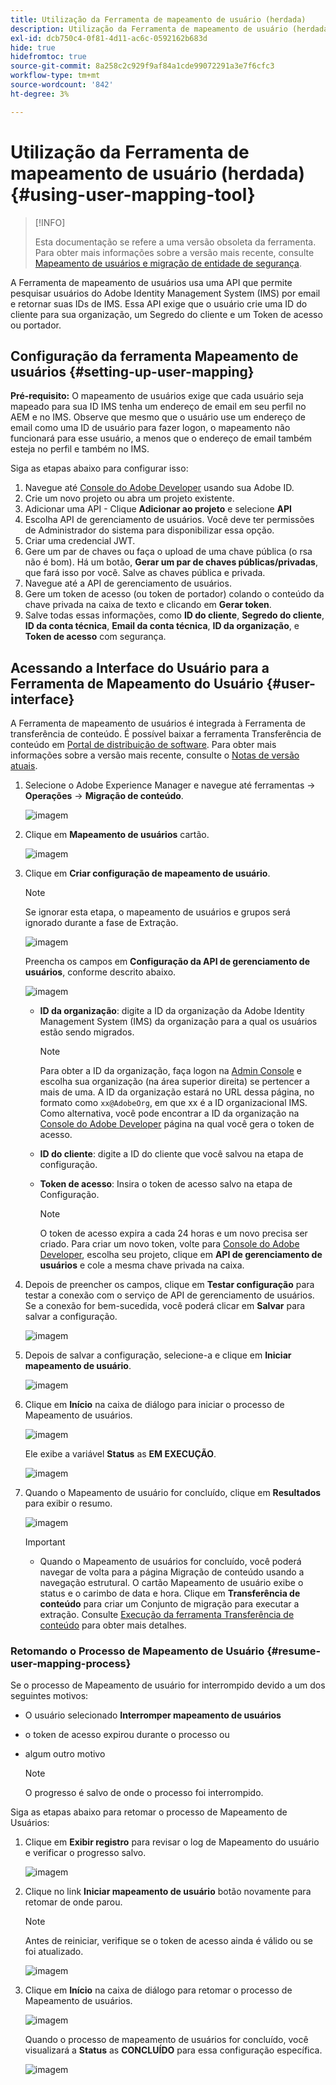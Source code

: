 ```yaml
---
title: Utilização da Ferramenta de mapeamento de usuário (herdada)
description: Utilização da Ferramenta de mapeamento de usuário (herdada)
exl-id: dcb750c4-0f81-4d11-ac6c-0592162b683d
hide: true
hidefromtoc: true
source-git-commit: 8a258c2c929f9af84a1cde99072291a3e7f6cfc3
workflow-type: tm+mt
source-wordcount: '842'
ht-degree: 3%

---
```


# Utilização da Ferramenta de mapeamento de usuário (herdada) {#using-user-mapping-tool}

>[!INFO]
>
>Esta documentação se refere a uma versão obsoleta da ferramenta. Para obter mais informações sobre a versão mais recente, consulte [Mapeamento de usuários e migração de entidade de segurança](/help/journey-migration/content-transfer-tool/using-content-transfer-tool/user-mapping-and-migration.md).

A Ferramenta de mapeamento de usuários usa uma API que permite pesquisar usuários do Adobe Identity Management System (IMS) por email e retornar suas IDs de IMS. Essa API exige que o usuário crie uma ID do cliente para sua organização, um Segredo do cliente e um Token de acesso ou portador.

## Configuração da ferramenta Mapeamento de usuários {#setting-up-user-mapping}

**Pré-requisito:** O mapeamento de usuários exige que cada usuário seja mapeado para sua ID IMS tenha um endereço de email em seu perfil no AEM e no IMS.  Observe que mesmo que o usuário use um endereço de email como uma ID de usuário para fazer logon, o mapeamento não funcionará para esse usuário, a menos que o endereço de email também esteja no perfil e também no IMS.

Siga as etapas abaixo para configurar isso:

1. Navegue até [Console do Adobe Developer](https://console.adobe.io) usando sua Adobe ID.
1. Crie um novo projeto ou abra um projeto existente.
1. Adicionar uma API - Clique **Adicionar ao projeto** e selecione **API**
1. Escolha API de gerenciamento de usuários.  Você deve ter permissões de Administrador do sistema para disponibilizar essa opção.
1. Criar uma credencial JWT.
1. Gere um par de chaves ou faça o upload de uma chave pública (o rsa não é bom).  Há um botão, **Gerar um par de chaves públicas/privadas**, que fará isso por você.  Salve as chaves pública e privada.
1. Navegue até a API de gerenciamento de usuários.
1. Gere um token de acesso (ou token de portador) colando o conteúdo da chave privada na caixa de texto e clicando em **Gerar token**.
1. Salve todas essas informações, como **ID do cliente**, **Segredo do cliente**, **ID da conta técnica**, **Email da conta técnica**, **ID da organização**, e **Token de acesso** com segurança.

## Acessando a Interface do Usuário para a Ferramenta de Mapeamento do Usuário {#user-interface}

A Ferramenta de mapeamento de usuários é integrada à Ferramenta de transferência de conteúdo. É possível baixar a ferramenta Transferência de conteúdo em [Portal de distribuição de software](https://experience.adobe.com/#/downloads/content/software-distribution/en/aemcloud.html). Para obter mais informações sobre a versão mais recente, consulte o [Notas de versão atuais](/help/release-notes/release-notes-cloud/release-notes-current.md).

1. Selecione o Adobe Experience Manager e navegue até ferramentas -> **Operações** -> **Migração de conteúdo**.

   ![imagem](/help/journey-migration/content-transfer-tool/assets-user-mapping/user-mapping-access1.png)

1. Clique em **Mapeamento de usuários** cartão.

   ![imagem](/help/journey-migration/content-transfer-tool/assets-user-mapping/user-mapping-access2.png)

1. Clique em **Criar configuração de mapeamento de usuário**.

   >[!NOTE]
   >Se ignorar esta etapa, o mapeamento de usuários e grupos será ignorado durante a fase de Extração.

   ![imagem](/help/journey-migration/content-transfer-tool/assets-user-mapping/user-mapping-access5.png)

   Preencha os campos em **Configuração da API de gerenciamento de usuários**, conforme descrito abaixo.

   ![imagem](/help/journey-migration/content-transfer-tool/assets-user-mapping/user-mapping-access3.png)


   * **ID da organização**: digite a ID da organização da Adobe Identity Management System (IMS) da organização para a qual os usuários estão sendo migrados.

      >[!NOTE]
      >Para obter a ID da organização, faça logon na [Admin Console](https://adminconsole.adobe.com/) e escolha sua organização (na área superior direita) se pertencer a mais de uma. A ID da organização estará no URL dessa página, no formato como `xx@AdobeOrg`, em que xx é a ID organizacional IMS.  Como alternativa, você pode encontrar a ID da organização na [Console do Adobe Developer](https://console.adobe.io) página na qual você gera o token de acesso.

   * **ID do cliente**: digite a ID do cliente que você salvou na etapa de configuração.

   * **Token de acesso**: Insira o token de acesso salvo na etapa de Configuração.

      >[!NOTE]
      >O token de acesso expira a cada 24 horas e um novo precisa ser criado. Para criar um novo token, volte para [Console do Adobe Developer](https://console.adobe.io), escolha seu projeto, clique em **API de gerenciamento de usuários** e cole a mesma chave privada na caixa.

1. Depois de preencher os campos, clique em **Testar configuração** para testar a conexão com o serviço de API de gerenciamento de usuários. Se a conexão for bem-sucedida, você poderá clicar em **Salvar** para salvar a configuração.

   ![imagem](/help/journey-migration/content-transfer-tool/assets-user-mapping/user-mapping-access4.png)

1. Depois de salvar a configuração, selecione-a e clique em **Iniciar mapeamento de usuário**.

   ![imagem](/help/journey-migration/content-transfer-tool/assets-user-mapping/user-mapping-landing4.png)

1. Clique em **Início** na caixa de diálogo para iniciar o processo de Mapeamento de usuários.

   ![imagem](/help/journey-migration/content-transfer-tool/assets-user-mapping/resume-user-mapping3.png)

   Ele exibe a variável **Status** as **EM EXECUÇÃO**.

   ![imagem](/help/journey-migration/content-transfer-tool/assets-user-mapping/user-mapping-start1.png)


1. Quando o Mapeamento de usuário for concluído, clique em **Resultados** para exibir o resumo.

   ![imagem](/help/journey-migration/content-transfer-tool/assets-user-mapping/user-mapping-landing5.png)

   >[!IMPORTANT]
   >* Quando o Mapeamento de usuários for concluído, você poderá navegar de volta para a página Migração de conteúdo usando a navegação estrutural. O cartão Mapeamento de usuário exibe o status e o carimbo de data e hora. Clique em **Transferência de conteúdo** para criar um Conjunto de migração para executar a extração. Consulte [Execução da ferramenta Transferência de conteúdo](https://experienceleague.adobe.com/docs/experience-manager-cloud-service/moving/cloud-migration/content-transfer-tool/using-content-transfer-tool.html?lang=en#running-tool) para obter mais detalhes.


### Retomando o Processo de Mapeamento de Usuário {#resume-user-mapping-process}

Se o processo de Mapeamento de usuário for interrompido devido a um dos seguintes motivos:

* O usuário selecionado **Interromper mapeamento de usuários**
* o token de acesso expirou durante o processo ou
* algum outro motivo

   >[!NOTE]
   >O progresso é salvo de onde o processo foi interrompido.

Siga as etapas abaixo para retomar o processo de Mapeamento de Usuários:

1. Clique em **Exibir registro** para revisar o log de Mapeamento do usuário e verificar o progresso salvo.

   ![imagem](/help/journey-migration/content-transfer-tool/assets-user-mapping/resume-user-mapping1.png)

1. Clique no link **Iniciar mapeamento de usuário** botão novamente para retomar de onde parou.

   >[!NOTE]
   >Antes de reiniciar, verifique se o token de acesso ainda é válido ou se foi atualizado.

   ![imagem](/help/journey-migration/content-transfer-tool/assets-user-mapping/resume-user-mapping2.png)

1. Clique em **Início** na caixa de diálogo para retomar o processo de Mapeamento de usuários.

   ![imagem](/help/journey-migration/content-transfer-tool/assets-user-mapping/resume-user-mapping3.png)

   Quando o processo de mapeamento de usuários for concluído, você visualizará a **Status** as **CONCLUÍDO** para essa configuração específica.

   ![imagem](/help/journey-migration/content-transfer-tool/assets-user-mapping/resume-user-mapping4.png)
